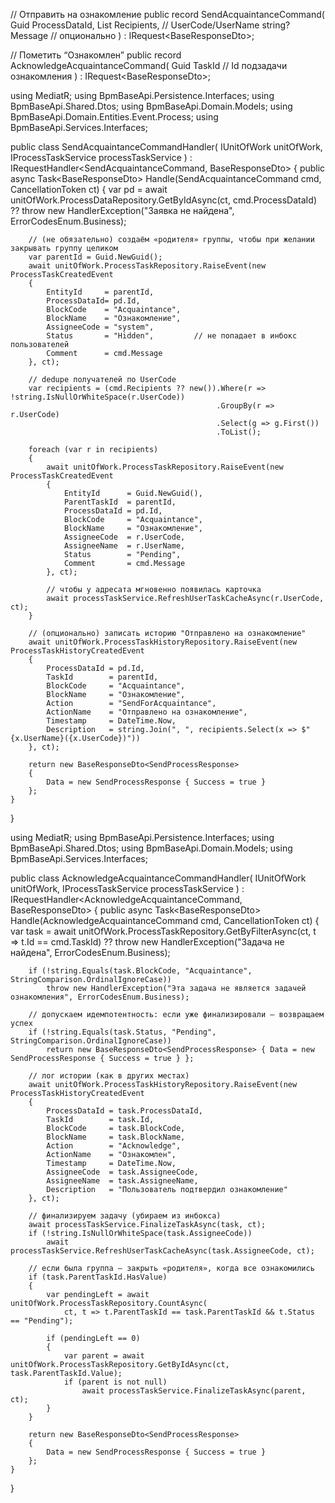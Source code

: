 // Отправить на ознакомление
public record SendAcquaintanceCommand(
    Guid ProcessDataId,
    List<UserInfo> Recipients,     // UserCode/UserName
    string? Message                // опционально
) : IRequest<BaseResponseDto<SendProcessResponse>>;

// Пометить “Ознакомлен”
public record AcknowledgeAcquaintanceCommand(
    Guid TaskId                    // Id подзадачи ознакомления
) : IRequest<BaseResponseDto<SendProcessResponse>>;




using MediatR;
using BpmBaseApi.Persistence.Interfaces;
using BpmBaseApi.Shared.Dtos;
using BpmBaseApi.Domain.Models;
using BpmBaseApi.Domain.Entities.Event.Process;
using BpmBaseApi.Services.Interfaces;

public class SendAcquaintanceCommandHandler(
    IUnitOfWork unitOfWork,
    IProcessTaskService processTaskService
) : IRequestHandler<SendAcquaintanceCommand, BaseResponseDto<SendProcessResponse>>
{
    public async Task<BaseResponseDto<SendProcessResponse>> Handle(SendAcquaintanceCommand cmd, CancellationToken ct)
    {
        var pd = await unitOfWork.ProcessDataRepository.GetByIdAsync(ct, cmd.ProcessDataId)
                 ?? throw new HandlerException("Заявка не найдена", ErrorCodesEnum.Business);

        // (не обязательно) создаём «родителя» группы, чтобы при желании закрывать группу целиком
        var parentId = Guid.NewGuid();
        await unitOfWork.ProcessTaskRepository.RaiseEvent(new ProcessTaskCreatedEvent
        {
            EntityId     = parentId,
            ProcessDataId= pd.Id,
            BlockCode    = "Acquaintance",
            BlockName    = "Ознакомление",
            AssigneeCode = "system",
            Status       = "Hidden",         // не попадает в инбокс пользователей
            Comment      = cmd.Message
        }, ct);

        // dedupe получателей по UserCode
        var recipients = (cmd.Recipients ?? new()).Where(r => !string.IsNullOrWhiteSpace(r.UserCode))
                                                  .GroupBy(r => r.UserCode)
                                                  .Select(g => g.First())
                                                  .ToList();

        foreach (var r in recipients)
        {
            await unitOfWork.ProcessTaskRepository.RaiseEvent(new ProcessTaskCreatedEvent
            {
                EntityId      = Guid.NewGuid(),
                ParentTaskId  = parentId,
                ProcessDataId = pd.Id,
                BlockCode     = "Acquaintance",
                BlockName     = "Ознакомление",
                AssigneeCode  = r.UserCode,
                AssigneeName  = r.UserName,
                Status        = "Pending",
                Comment       = cmd.Message
            }, ct);

            // чтобы у адресата мгновенно появилась карточка
            await processTaskService.RefreshUserTaskCacheAsync(r.UserCode, ct);
        }

        // (опционально) записать историю "Отправлено на ознакомление"
        await unitOfWork.ProcessTaskHistoryRepository.RaiseEvent(new ProcessTaskHistoryCreatedEvent
        {
            ProcessDataId = pd.Id,
            TaskId        = parentId,
            BlockCode     = "Acquaintance",
            BlockName     = "Ознакомление",
            Action        = "SendForAcquaintance",
            ActionName    = "Отправлено на ознакомление",
            Timestamp     = DateTime.Now,
            Description   = string.Join(", ", recipients.Select(x => $"{x.UserName}({x.UserCode})"))
        }, ct);

        return new BaseResponseDto<SendProcessResponse>
        {
            Data = new SendProcessResponse { Success = true }
        };
    }
}



using MediatR;
using BpmBaseApi.Persistence.Interfaces;
using BpmBaseApi.Shared.Dtos;
using BpmBaseApi.Domain.Models;
using BpmBaseApi.Services.Interfaces;

public class AcknowledgeAcquaintanceCommandHandler(
    IUnitOfWork unitOfWork,
    IProcessTaskService processTaskService
) : IRequestHandler<AcknowledgeAcquaintanceCommand, BaseResponseDto<SendProcessResponse>>
{
    public async Task<BaseResponseDto<SendProcessResponse>> Handle(AcknowledgeAcquaintanceCommand cmd, CancellationToken ct)
    {
        var task = await unitOfWork.ProcessTaskRepository.GetByFilterAsync(ct, t => t.Id == cmd.TaskId)
                   ?? throw new HandlerException("Задача не найдена", ErrorCodesEnum.Business);

        if (!string.Equals(task.BlockCode, "Acquaintance", StringComparison.OrdinalIgnoreCase))
            throw new HandlerException("Эта задача не является задачей ознакомления", ErrorCodesEnum.Business);

        // допускаем идемпотентность: если уже финализировали — возвращаем успех
        if (!string.Equals(task.Status, "Pending", StringComparison.OrdinalIgnoreCase))
            return new BaseResponseDto<SendProcessResponse> { Data = new SendProcessResponse { Success = true } };

        // лог истории (как в других местах)
        await unitOfWork.ProcessTaskHistoryRepository.RaiseEvent(new ProcessTaskHistoryCreatedEvent
        {
            ProcessDataId = task.ProcessDataId,
            TaskId        = task.Id,
            BlockCode     = task.BlockCode,
            BlockName     = task.BlockName,
            Action        = "Acknowledge",
            ActionName    = "Ознакомлен",
            Timestamp     = DateTime.Now,
            AssigneeCode  = task.AssigneeCode,
            AssigneeName  = task.AssigneeName,
            Description   = "Пользователь подтвердил ознакомление"
        }, ct);

        // финализируем задачу (убираем из инбокса)
        await processTaskService.FinalizeTaskAsync(task, ct);
        if (!string.IsNullOrWhiteSpace(task.AssigneeCode))
            await processTaskService.RefreshUserTaskCacheAsync(task.AssigneeCode, ct);

        // если была группа — закрыть «родителя», когда все ознакомились
        if (task.ParentTaskId.HasValue)
        {
            var pendingLeft = await unitOfWork.ProcessTaskRepository.CountAsync(
                ct, t => t.ParentTaskId == task.ParentTaskId && t.Status == "Pending");

            if (pendingLeft == 0)
            {
                var parent = await unitOfWork.ProcessTaskRepository.GetByIdAsync(ct, task.ParentTaskId.Value);
                if (parent is not null)
                    await processTaskService.FinalizeTaskAsync(parent, ct);
            }
        }

        return new BaseResponseDto<SendProcessResponse>
        {
            Data = new SendProcessResponse { Success = true }
        };
    }
}

